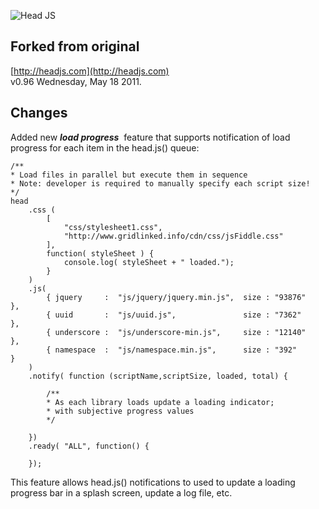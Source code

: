 ![Head JS](http://headjs.com/media/img/headjs.gif)

## Forked from original

[http://headjs.com](http://headjs.com)<br/>
v0.96 Wednesday, May 18 2011.

## Changes

Added new **_load progress_** &nbsp;feature that supports notification of load progress for each item in the head.js() queue:

    /**
	* Load files in parallel but execute them in sequence
	* Note: developer is required to manually specify each script size!
	*/
	head
	    .css (
	    	[
	    		"css/stylesheet1.css",
	    		"http://www.gridlinked.info/cdn/css/jsFiddle.css"
	    	],
	    	function( styleSheet ) {
	    		console.log( styleSheet + " loaded.");
	    	}
	    )
		.js(
			{ jquery     :	"js/jquery/jquery.min.js", 	size : "93876"		},
			{ uuid       :	"js/uuid.js", 				size : "7362"		},
			{ underscore :  "js/underscore-min.js", 	size : "12140"		},
			{ namespace  :	"js/namespace.min.js", 		size : "392"	 	}
		)
		.notify( function (scriptName,scriptSize, loaded, total) {
			
			/**
			* As each library loads update a loading indicator;
			* with subjective progress values
			*/
			
		})
		.ready( "ALL", function() {

 		});

This feature allows head.js() notifications to used to update a loading progress bar in a splash screen, update a log file, etc.